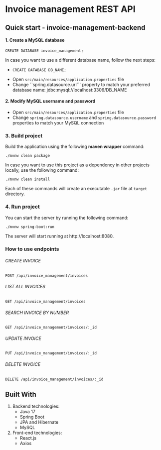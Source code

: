 # Invoice management REST API


## Quick start - invoice-management-backend

#### 1. Create a MySQL database

```
CREATE DATABASE invoice_management;
```
In case you want to use a different database name, follow the next steps:
 -  ```
    CREATE DATABASE DB_NAME;
    ```
 - Open ```src/main/resources/application.properties``` file
 - Change ``spring.datasource.url```  property to match your preferred database name: jdbc:mysql://localhost:3306/DB_NAME 

#### 2. Modify MySQL username and password

- Open ```src/main/resources/application.properties``` file
- Change ```spring.datasource.username``` and ```spring.datasource.password``` properties to match your MySQL connection

### 3. Build project

Build the application using the following **maven wrapper** command:
```
./mvnw clean package
```
In case you want to use this project as a dependency in other
projects locally, use the following command:
```
./mvnw clean install
```
Each of these commands will create an executable ```.jar``` file at ```target``` directory.

### 4. Run project

You can start the server by running the following command:
```
./mvnw spring-boot:run
```
The server will start running at http://localhost:8080.

### How to use endpoints
###### CREATE INVOICE
`POST /api/invoice_management/invoices`

###### LIST ALL INVOICES
`GET /api/invoice_management/invoices`

###### SEARCH INVOICE BY NUMBER
`GET /api/invoice_management/invoices/:_id`

###### UPDATE INVOICE 
`PUT /api/invoice_management/invoices/:_id`

###### DELETE INVOICE 
`DELETE /api/invoice_management/invoices/:_id`

## Built With 
1. Backend technologies:
   - Java 17
   - Spring Boot
   - JPA and Hibernate
   - MySQL
2. Front-end technologies: 
   - React.js
   - Axios
